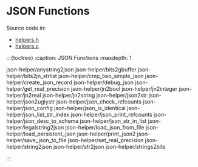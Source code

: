 # JSON Functions

Source code in:

- [helpers.h](https://github.com/artgins/yunetas/blob/main/kernel/c/gobj-c/src/helpers.h)
- [helpers.c](https://github.com/artgins/yunetas/blob/main/kernel/c/gobj-c/src/helpers.c)

:::{toctree}
:caption: JSON Functions
:maxdepth: 1

json-helper/anystring2json
json-helper/bits2gbuffer
json-helper/bits2jn_strlist
json-helper/cmp_two_simple_json
json-helper/create_json_record
json-helper/debug_json
json-helper/get_real_precision
json-helper/jn2bool
json-helper/jn2integer
json-helper/jn2real
json-helper/jn2string
json-helper/json2str
json-helper/json2uglystr
json-helper/json_check_refcounts
json-helper/json_config
json-helper/json_is_identical
json-helper/json_list_str_index
json-helper/json_print_refcounts
json-helper/json_desc_to_schema
json-helper/json_str_in_list
json-helper/legalstring2json
json-helper/load_json_from_file
json-helper/load_persistent_json
json-helper/print_json2
json-helper/save_json_to_file
json-helper/set_real_precision
json-helper/string2json
json-helper/str2json
json-helper/strings2bits

:::

